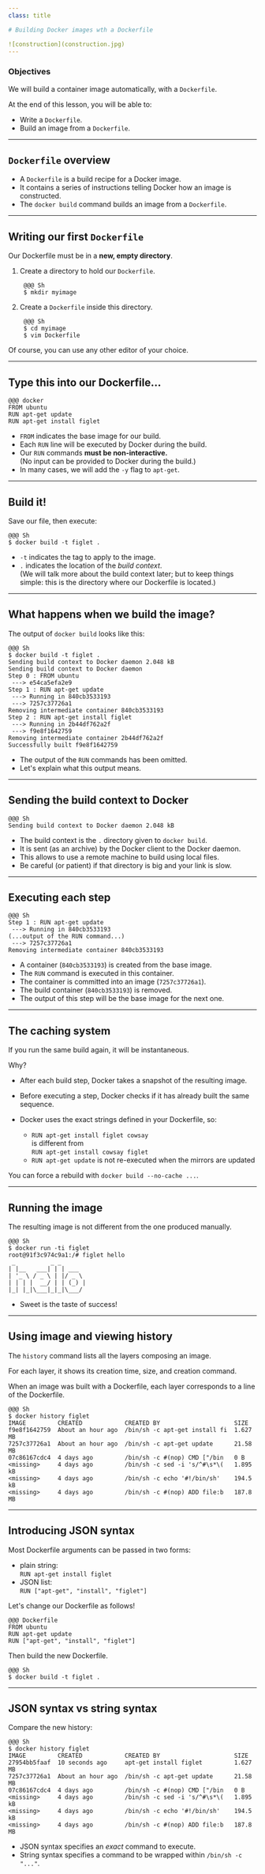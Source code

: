```yaml
---
class: title

# Building Docker images wth a Dockerfile

![construction](construction.jpg)
---
```



### Objectives

We will build a container image automatically, with a `Dockerfile`.

At the end of this lesson, you will be able to:

* Write a `Dockerfile`.
* Build an image from a `Dockerfile`.
---
## `Dockerfile` overview

* A `Dockerfile` is a build recipe for a Docker image.
* It contains a series of instructions telling Docker how an image is constructed.
* The `docker build` command builds an image from a `Dockerfile`.

---
## Writing our first `Dockerfile`

Our Dockerfile must be in a **new, empty directory**.

1. Create a directory to hold our `Dockerfile`.

        @@@ Sh
        $ mkdir myimage

2. Create a `Dockerfile` inside this directory.

        @@@ Sh
        $ cd myimage
        $ vim Dockerfile

Of course, you can use any other editor of your choice.

---
## Type this into our Dockerfile...

    @@@ docker
    FROM ubuntu
    RUN apt-get update
    RUN apt-get install figlet

* `FROM` indicates the base image for our build.
* Each `RUN` line will be executed by Docker during the build.
* Our `RUN` commands **must be non-interactive.**
  <br/>(No input can be provided to Docker during the build.)
* In many cases, we will add the `-y` flag to `apt-get`.

---
## Build it!

Save our file, then execute:

    @@@ Sh
    $ docker build -t figlet .

* `-t` indicates the tag to apply to the image.
* `.` indicates the location of the *build context*.
  <br/>(We will talk more about the build context later;
  but to keep things simple: this is the directory where
  our Dockerfile is located.)

---
## What happens when we build the image?

The output of `docker build` looks like this:

    @@@ Sh
    $ docker build -t figlet .
    Sending build context to Docker daemon 2.048 kB
    Sending build context to Docker daemon 
    Step 0 : FROM ubuntu
     ---> e54ca5efa2e9
    Step 1 : RUN apt-get update
     ---> Running in 840cb3533193
     ---> 7257c37726a1
    Removing intermediate container 840cb3533193
    Step 2 : RUN apt-get install figlet
     ---> Running in 2b44df762a2f
     ---> f9e8f1642759
    Removing intermediate container 2b44df762a2f
    Successfully built f9e8f1642759

* The output of the `RUN` commands has been omitted.
* Let's explain what this output means.

---
## Sending the build context to Docker

    @@@ Sh
    Sending build context to Docker daemon 2.048 kB

* The build context is the `.` directory given to `docker build`.
* It is sent (as an archive) by the Docker client to the Docker daemon.
* This allows to use a remote machine to build using local files.
* Be careful (or patient) if that directory is big and your link is slow.

---
## Executing each step

    @@@ Sh
    Step 1 : RUN apt-get update
     ---> Running in 840cb3533193
    (...output of the RUN command...)
     ---> 7257c37726a1
    Removing intermediate container 840cb3533193

* A container (`840cb3533193`) is created from the base image.
* The `RUN` command is executed in this container.
* The container is committed into an image (`7257c37726a1`).
* The build container (`840cb3533193`) is removed.
* The output of this step will be the base image for the next one.

---
## The caching system

If you run the same build again, it will be instantaneous.

Why?

* After each build step, Docker takes a snapshot of the resulting image.
* Before executing a step, Docker checks if it has already built the
  same sequence.
* Docker uses the exact strings defined in your Dockerfile, so:

  * `RUN apt-get install figlet cowsay ` 
    <br/> is different from
    <br/> `RUN apt-get install cowsay figlet`
  * `RUN apt-get update` is not re-executed when the mirrors are updated

You can force a rebuild with `docker build --no-cache ...`.

---
## Running the image

The resulting image is not different from the one produced manually.

    @@@ Sh
    $ docker run -ti figlet
    root@91f3c974c9a1:/# figlet hello
     _          _ _       
    | |__   ___| | | ___  
    | '_ \ / _ \ | |/ _ \ 
    | | | |  __/ | | (_) |
    |_| |_|\___|_|_|\___/ 


* Sweet is the taste of success!

---
## Using image and viewing history

The `history` command lists all the layers composing an image.

For each layer, it shows its creation time, size, and creation command.

When an image was built with a Dockerfile, each layer corresponds to
a line of the Dockerfile.

    @@@ Sh
    $ docker history figlet
    IMAGE         CREATED            CREATED BY                     SIZE
    f9e8f1642759  About an hour ago  /bin/sh -c apt-get install fi  1.627 MB
    7257c37726a1  About an hour ago  /bin/sh -c apt-get update      21.58 MB
    07c86167cdc4  4 days ago         /bin/sh -c #(nop) CMD ["/bin   0 B
    <missing>     4 days ago         /bin/sh -c sed -i 's/^#\s*\(   1.895 kB
    <missing>     4 days ago         /bin/sh -c echo '#!/bin/sh'    194.5 kB
    <missing>     4 days ago         /bin/sh -c #(nop) ADD file:b   187.8 MB


---
## Introducing JSON syntax

Most Dockerfile arguments can be passed in two forms:

* plain string:
  <br/>`RUN apt-get install figlet`
* JSON list:
  <br/>`RUN ["apt-get", "install", "figlet"]`

Let's change our Dockerfile as follows!

    @@@ Dockerfile
    FROM ubuntu
    RUN apt-get update
    RUN ["apt-get", "install", "figlet"]

Then build the new Dockerfile.

    @@@ Sh
    $ docker build -t figlet .

---
## JSON syntax vs string syntax

Compare the new history:

    @@@ Sh
    $ docker history figlet
    IMAGE         CREATED            CREATED BY                     SIZE
    27954bb5faaf  10 seconds ago     apt-get install figlet         1.627 MB
    7257c37726a1  About an hour ago  /bin/sh -c apt-get update      21.58 MB
    07c86167cdc4  4 days ago         /bin/sh -c #(nop) CMD ["/bin   0 B
    <missing>     4 days ago         /bin/sh -c sed -i 's/^#\s*\(   1.895 kB
    <missing>     4 days ago         /bin/sh -c echo '#!/bin/sh'    194.5 kB
    <missing>     4 days ago         /bin/sh -c #(nop) ADD file:b   187.8 MB

* JSON syntax specifies an *exact* command to execute.
* String syntax specifies a command to be wrapped within `/bin/sh -c "..."`.

